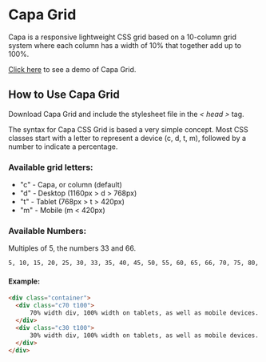 # Capa Grid
Capa is a responsive lightweight CSS grid based on a 10-column grid system where each column has a width of 10% that together add up to 100%.

<a href="https://vinnymoreira.com/capa-responsive-css-grid-demo/">Click here</a> to see a demo of Capa Grid.

## How to Use Capa Grid ##

Download Capa Grid and include the stylesheet file in the <em>< head ></em> tag.

The syntax for Capa CSS Grid is based a very simple concept. Most CSS classes start with a letter to represent a device (c, d, t, m), followed by a number to indicate a percentage.

### Available grid letters: ###

<ul>
  <li>"c" - Capa, or column (default)</li>
  <li>"d" - Desktop (1160px > d > 768px)</li>
  <li>"t" - Tablet (768px > t > 420px)</li>
  <li>"m" - Mobile (m < 420px)</li>
</ul>

### Available Numbers: ###

Multiples of 5, the numbers 33 and 66.

~~~html
5, 10, 15, 20, 25, 30, 33, 35, 40, 45, 50, 55, 60, 65, 66, 70, 75, 80, 85, 90, 95, and 100.
~~~  

#### Example: ####

~~~html
<div class="container">
  <div class="c70 t100">
      70% width div, 100% width on tablets, as well as mobile devices.
  </div>
  <div class="c30 t100">
      30% width div, 100% width on tablets, as well as mobile devices.
  </div>
</div>
~~~
